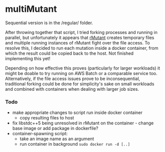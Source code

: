 # multiMutant

Sequential version is in the /regular/ folder.

After throwing together that script, I tried forking processes and running in parallel, but unfortunately it appears that [rMutant](https://gitlab.cs.wwu.edu/hurshk/rMutant_2) creates temporary files and multiple running instances of rMutant fight over the file access. To resolve this, I decided to run each mutation inside a docker container, from which the result could be copied back to the host. Not finished implementing this yet!

Depending on how effective this proves (particularly for larger workloads) it might be doable to try running on AWS Batch or a comparable service too. Alternatively, if the file access issues prove to be inconsequential, traditional forking could be done for simplicity's sake on small workloads and combined with containers when dealing with larger job sizes.

### Todo
- make appropriate changes to script run inside docker container
  - copy resulting files to host
 - fix libstdc++5 being unresolved in rMutant on the container - change base image or add package in dockerfile?
- container-spawning script:
  - take an image name as an argument
  - run container in background `sudo docker run -d [..]`

